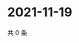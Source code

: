 # 2021-11-19

共 0 条

<!-- BEGIN WEIBO -->
<!-- 最后更新时间 Fri Nov 19 2021 21:20:10 GMT+0800 (China Standard Time) -->

<!-- END WEIBO -->
